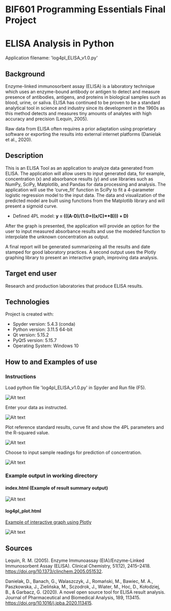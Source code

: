 # BIF601 Programming Essentials Final Project 
# ELISA Analysis in Python

Application filename: 'log4pl_ELISA_v1.0.py'

## Background

Enzyme-linked immunosorbent assay (ELISA) is a laboratory technique which uses an enzyme-bound antibody or antigen to detect and measure presence of antibodies, antigens, and proteins in biological samples such as blood, urine, or saliva. ELISA has continued to be proven to be a standard analytical tool in science and industry since its development in the 1960s as this method detects and measures tiny amounts of analytes with high accuracy and precision (Lequin, 2005). 

Raw data from ELISA often requires a prior adaptation using proprietary software or exporting the results into external internet platforms (Danielak et al., 2020). 

## Description

This is an ELISA Tool as an application to analyze data generated from ELISA. The application will allow users to input generated data, for example, concentration (x) and absorbance results (y) and use libraries such as NumPy, SciPy, Matplotlib, and Pandas for data processing and analysis. The application will use the ‘curve_fit’ function in SciPy to fit a 4-parameter logistic regression model to the input data. The data and visualization of the predicted model are built using functions from the Matplotlib library and will present a sigmoid curve.

* Defined 4PL model: <b>y = (((A-D)/(1.0+((x/C)**B))) + D)</b>

After the graph is presented, the application will provide an option for the user to input measured absorbance results and use the modeled function to interpolate the unknown concentration as output. 

A final report will be generated summarizeing all the results and date stamped for good laboratory practices. A second output uses the Plotly graphing library to present an interactive graph, improving data analysis.

## Target end user

Research and production laboratories that produce ELISA results.

## Technologies
Project is created with:
* Spyder version: 5.4.3  (conda)
* Python version: 3.11.5 64-bit
* Qt version: 5.15.2
* PyQt5 version: 5.15.7
* Operating System: Windows 10

## How to and Examples of use

### Instructions

Load python file 'log4pl_ELISA_v1.0.py' in Spyder and Run file (F5).

![Alt text](https://github.com/b-shen/BIF601_final_project/blob/main/images/image1.png?raw=true "image1")

Enter your data as instructed.

![Alt text](https://github.com/b-shen/BIF601_final_project/blob/main/images/image2.png?raw=true "image2")

Plot reference standard results, curve fit and show the 4PL parameters and the R-squared value.

![Alt text](https://github.com/b-shen/BIF601_final_project/blob/main/images/image3.png?raw=true "image3")

Choose to input sample readings for prediction of concentration.

![Alt text](https://github.com/b-shen/BIF601_final_project/blob/main/images/image4.png?raw=true "image4")

### Example output in working directory

#### index.html (Example of result summary output)

![Alt text](https://github.com/b-shen/BIF601_final_project/blob/main/images/image5.png?raw=true "image5")

#### log4pl_plot.html

<a href="https://htmlpreview.github.io/?https://github.com/b-shen/BIF601_final_project/blob/main/log4pl_plot.html">Example of interactive graph using Plotly</a>

![Alt text](https://github.com/b-shen/BIF601_final_project/blob/main/images/image6.png?raw=true "image6")

## Sources
Lequin, R. M. (2005). Enzyme Immunoassay (EIA)/Enzyme-Linked Immunosorbent Assay (ELISA). Clinical Chemistry, 51(12), 2415–2418. https://doi.org/10.1373/clinchem.2005.051532.

Danielak, D., Banach, G., Walaszczyk, J., Romański, M., Bawiec, M. A., Paszkowska, J., Zielińska, M., Sczodrok, J., Wiater, M., Hoc, D., Kołodziej, B., & Garbacz, G. (2020). A novel open source tool for ELISA result analysis. Journal of Pharmaceutical and Biomedical Analysis, 189, 113415. https://doi.org/10.1016/j.jpba.2020.113415.
